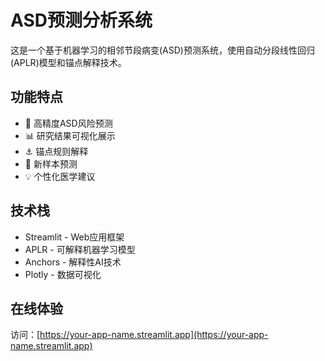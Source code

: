 # ASD预测分析系统

这是一个基于机器学习的相邻节段病变(ASD)预测系统，使用自动分段线性回归(APLR)模型和锚点解释技术。

## 功能特点

- 🎯 高精度ASD风险预测
- 📊 研究结果可视化展示
- ⚓ 锚点规则解释
- 🔮 新样本预测
- 💡 个性化医学建议

## 技术栈

- Streamlit - Web应用框架
- APLR - 可解释机器学习模型
- Anchors - 解释性AI技术
- Plotly - 数据可视化

## 在线体验

访问：[https://your-app-name.streamlit.app](https://your-app-name.streamlit.app)